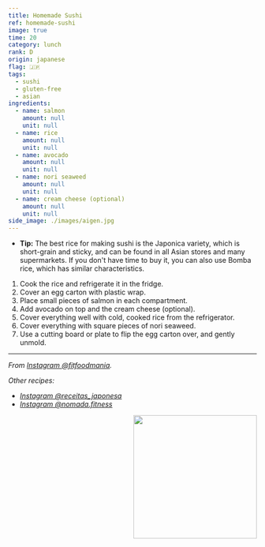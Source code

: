 ```yaml
---
title: Homemade Sushi
ref: homemade-sushi
image: true
time: 20
category: lunch
rank: D
origin: japanese
flag: 🇯🇵
tags:
  - sushi
  - gluten-free
  - asian
ingredients:
  - name: salmon
    amount: null
    unit: null
  - name: rice
    amount: null
    unit: null
  - name: avocado
    amount: null
    unit: null
  - name: nori seaweed
    amount: null
    unit: null
  - name: cream cheese (optional)
    amount: null
    unit: null
side_image: ./images/aigen.jpg
---
```


- **Tip:** The best rice for making sushi is the Japonica variety, which is short-grain and sticky, and can be found in all Asian stores and many supermarkets. If you don't have time to buy it, you can also use Bomba rice, which has similar characteristics.

1. Cook the rice and refrigerate it in the fridge.
2. Cover an egg carton with plastic wrap.
3. Place small pieces of salmon in each compartment.
4. Add avocado on top and the cream cheese (optional).
5. Cover everything well with cold, cooked rice from the refrigerator.
6. Cover everything with square pieces of nori seaweed.
7. Use a cutting board or plate to flip the egg carton over, and gently unmold.

---

_From [Instagram @fitfoodmania](https://www.instagram.com/reel/C8Ae75EoivD/?utm_source=ig_web_copy_link&igsh=MzRlODBiNWFlZA==)._

_Other recipes:_

- _[Instagram @receitas_japonesa](https://www.instagram.com/reel/C9FKG27u8iQ/?utm_source=ig_web_copy_link)_
- _[Instagram @nomada.fitness](https://www.instagram.com/reel/C9VUagZNlsq/?utm_source=ig_web_copy_link)_


<img src="images/sushi.png" style="width:250px; float:right;"/>